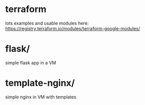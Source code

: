 # terraform

lots examples and usable modules here:
https://registry.terraform.io/modules/terraform-google-modules/


# flask/

simple flask app in a VM

# template-nginx/

simple nginx in VM with templates
